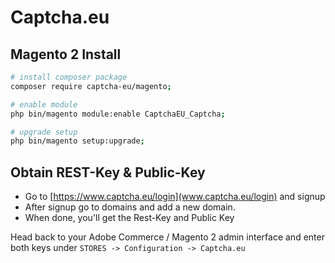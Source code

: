 
# Captcha.eu

## Magento 2 Install

```bash
# install composer package
composer require captcha-eu/magento;

# enable module
php bin/magento module:enable CaptchaEU_Captcha;

# upgrade setup
php bin/magento setup:upgrade;
```

## Obtain REST-Key & Public-Key
 - Go to [https://www.captcha.eu/login](www.captcha.eu/login) and signup
 - After signup go to domains and add a new domain.
 - When done, you'll get the Rest-Key and Public Key

Head back to your Adobe Commerce / Magento 2 admin interface and enter both keys under `STORES -> Configuration -> Captcha.eu`

